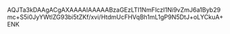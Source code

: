 AQJTa3kDAAgACgAXAAAAIAAAAABzaGEzLTI1NmFlczI1Ni9vZmJ6a1Byb29mc+S5i0JyYWtlZG93bi5tZKf/xvi/HtdmUcFHVqBh1mL1gP9N5DtJ+oLYCkuA+ENK